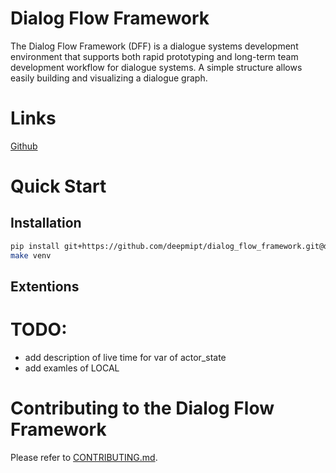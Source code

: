 # Dialog Flow Framework

The Dialog Flow Framework (DFF) is a dialogue systems development environment that supports both rapid prototyping and long-term team development workflow for dialogue systems. A simple structure allows easily building and visualizing a dialogue graph.

# Links
[Github](https://github.com/deepmipt/dialog_flow_framework)

# Quick Start

## Installation
```bash
pip install git+https://github.com/deepmipt/dialog_flow_framework.git@dev
make venv
```

## Extentions 
<!-- ### List of extentions -->
<!-- ### Your own extention -->
# TODO:
- add description of live time for var of actor_state
- add examles of LOCAL

# Contributing to the Dialog Flow Framework

Please refer to [CONTRIBUTING.md](https://github.com/deepmipt/dialog_flow_framework/dev/CONTRIBUTING.md).